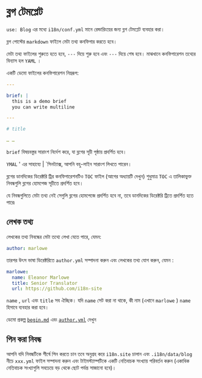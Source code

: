 # ব্লগ টেমপ্লেট

`use: Blog` এর মধ্যে `i18n/conf.yml` মানে রেন্ডারিংয়ের জন্য ব্লগ টেমপ্লেট ব্যবহার করা।

ব্লগ পোস্টের `markdown` ফাইলে মেটা তথ্য কনফিগার করতে হবে।

মেটা তথ্য ফাইলের শুরুতে হতে হবে, `---` দিয়ে শুরু হবে এবং `---` দিয়ে শেষ হবে। মাঝখানে কনফিগারেশন তথ্যের বিন্যাস হল `YAML` ।

একটি ডেমো ফাইলের কনফিগারেশন নিম্নরূপ:

```yml
---

brief: |
  this is a demo brief
  you can write multiline

---

# title

… …
```

`brief` বিষয়বস্তুর সারাংশ নির্দেশ করে, যা ব্লগের সূচী পৃষ্ঠায় প্রদর্শিত হবে।

`YMAL` ' এর সাহায্যে | `সিনট্যাক্স, আপনি বহু-লাইন সারাংশ লিখতে পারেন।

ব্লগের ডানদিকের ডিরেক্টরি ট্রির কনফিগারেশনটিও `TOC` ফাইল (আগের অধ্যায়টি দেখুন) শুধুমাত্র `TOC` এ তালিকাভুক্ত নিবন্ধগুলি ব্লগের হোমপেজ সূচীতে প্রদর্শিত হবে।

যে নিবন্ধগুলিতে মেটা তথ্য নেই সেগুলি ব্লগের হোমপেজে প্রদর্শিত হবে না, তবে ডানদিকের ডিরেক্টরি ট্রিতে প্রদর্শিত হতে পারে৷

## লেখক তথ্য

লেখকের তথ্য নিবন্ধের মেটা তথ্যে লেখা যেতে পারে, যেমন:

```yml
author: marlowe
```

তারপর উৎস ভাষা ডিরেক্টরিতে `author.yml` সম্পাদনা করুন এবং লেখকের তথ্য যোগ করুন, যেমন :

```yml
marlowe:
  name: Eleanor Marlowe
  title: Senior Translator
  url: https://github.com/i18n-site
```

`name` , `url` এবং `title` সব ঐচ্ছিক। যদি `name` সেট করা না থাকে, কী নাম (এখানে `marlowe` ) `name` হিসাবে ব্যবহার করা হবে।

ডেমো প্রকল্প [`begin.md`](https://github.com/i18n-site/demo.i18n.site/blob/main/en/blog/news/begin.md?plain=1) এবং [`author.yml`](https://github.com/i18n-site/demo.i18n.site/blob/main/en/author.yml) দেখুন

## পিন করা নিবন্ধ

আপনি যদি নিবন্ধটিকে শীর্ষে পিন করতে চান তবে অনুগ্রহ করে `i18n.site` চালান এবং `.i18n/data/blog` নীচে `xxx.yml` ফাইল সম্পাদনা করুন এবং টাইমস্ট্যাম্পটিকে একটি নেতিবাচক সংখ্যায় পরিবর্তন করুন (একাধিক নেতিবাচক সংখ্যাগুলি সবচেয়ে বড় থেকে ছোট পর্যন্ত সাজানো হবে)।